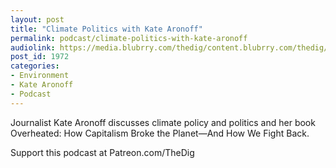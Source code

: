 ```yaml
---
layout: post
title: "Climate Politics with Kate Aronoff"
permalink: podcast/climate-politics-with-kate-aronoff
audiolink: https://media.blubrry.com/thedig/content.blubrry.com/thedig/The_Dig-EP_310-Aronoff.mp3
post_id: 1972
categories: 
- Environment
- Kate Aronoff
- Podcast
---
```


Journalist Kate Aronoff discusses climate policy and politics and her book Overheated: How Capitalism Broke the Planet—And How We Fight Back.

Support this podcast at Patreon.com/TheDig
